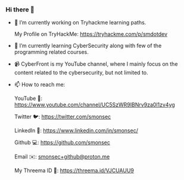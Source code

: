 ### Hi there 👋


- 🔭 I’m currently working on Tryhackme learning paths.
    
    My Profile on TryHackMe:
    https://tryhackme.com/p/smdotdev
    
- 🌱 I’m currently learning CyberSecurity along with few of the programming related courses.

- 📹 CyberFront is my YouTube channel, where I mainly focus on the content related to the cybersecurity, but not limited to.

<!--
- 👯 I’m looking to collaborate on ...
- 🤔 I’m looking for help with ...
- 💬 Ask me about ...
- 😄 Pronouns: ...
- ⚡ Fun fact: ...
-->
- 📫 How to reach me: 

    YouTube 🎥: https://www.youtube.com/channel/UC5SzWR9IBNrv9za0l1zv4yg
    
    Twitter 🐦: https://twitter.com/smonsec
    
    LinkedIn 💼: https://www.linkedin.com/in/smonsec/
    
    Github 💻: https://github.com/smonsec
    
    Email ✉️: smonsec+github@proton.me
    
    My Threema ID 🪪: https://threema.id/VJCUAUU9
